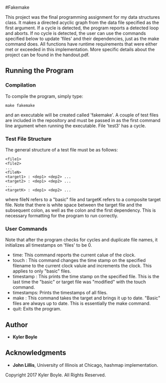 
#Fakemake

This project was the final programming assignment for my data structures class. It makes a directed acyclic graph from the data file specified as the first argument. If a cycle is detected, the program reports a detected loop and aborts. If no cycle is detected, the user can use the commands specified below to update 'files' and their dependencies, just as the make command does. All functions have runtime requirements that were either met or exceeded in this implementation. More specific details about the project can be found in the handout.pdf.

## Running the Program

### Compilation

To compile the program, simply type:
```
make fakemake
```
and an executable will be created called 'fakemake'. A couple of test files are included in the repository and must be passed in as the first command line argument when running the executable. File 'test3' has a cycle.

### Test File Structure

The general structure of a test file must be as follows:

```
<file1>
<file2>
...
<fileN>
<target1> : <dep1> <dep2> ...
<target2> : <dep1> <dep2> ...
...
<targetK> : <dep1> <dep2> ...
```

where fileN refers to a "basic" file and targetK refers to a composite target file. Note that there is white space between the target file and the subsequent colon, as well as the colon and the first dependency. This is necessary formatting for the program to run correctly.

### User Commands

Note that after the program checks for cycles and duplicate file names, it initializes all timestamps on 'files' to be 0.

* time: This command reports the current calue of the clock.
* touch <filename>: This command changes the time stamp on the specified filename to the current clock valuie and increments the clock. This applies to only "basic" files.
* timestamp <filename>: This prints the time stamp on the specified file. This is the last time the "basic" or target file was "modified" with the touch command.
* timestamps: Prints the timestamps of all files.
* make <target>: This command takes the target and brings it up to date. "Basic" files are always up to date. This is essentially the make command.
* quit: Exits the program.

## Author

* **Kyler Boyle**

## Acknowledgments

* **John Lillis**, University of Illinois at Chicago, hashmap implementation.




Copyright 2017 Kyler Boyle. All Rights Reserved.
